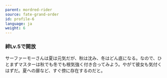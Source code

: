 ```yaml
---
parent: mordred-rider
source: fate-grand-order
id: profile-6
language: ja
weight: 6
---
```


### 絆Lv.5で開放

サーファーモーさんは夏は元気だが、秋は沈み、冬はどん底になる。なので、ひとまずマスターは秋でも冬でも根気強く付き合ってみよう。やがて彼女も気付くはずだ。夏への扉など、すぐ傍に存在するのだと。
